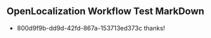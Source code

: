## OpenLocalization Workflow Test MarkDown
* 800d9f9b-dd9d-42fd-867a-153713ed373c 
thanks!<!--HONumber=Mar16_HO3-->
